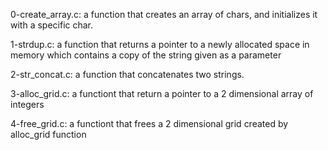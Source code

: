 0-create_array.c: a function that creates an array of chars, and initializes it with a specific char.

1-strdup.c: a function that returns a pointer to a newly allocated space in memory which contains a copy of the string given as a parameter

2-str_concat.c: a function that concatenates two strings.

3-alloc_grid.c: a functiont that return a pointer to a 2 dimensional array of integers

4-free_grid.c: a functiont that frees a 2 dimensional grid created by alloc_grid function
